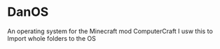 # DanOS
An operating system for the Minecraft mod ComputerCraft
I usw this to Import whole folders to the OS
